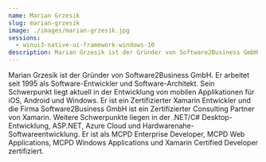 ```yaml
---
name: Marian Grzesik
slug: marian-grzesik
image: ./images/marian-grzesik.jpg
sessions:
  - winui3-native-ui-framework-windows-10
description: Marian Grzesik ist der Gründer von Software2Business GmbH. Er arbeitet seit 1995 als Software-Entwickler und Software-Architekt.
---
```

Marian Grzesik ist der Gründer von Software2Business GmbH. Er arbeitet seit 1995 als Software-Entwickler und Software-Architekt. Sein Schwerpunkt liegt aktuell in der Entwicklung von mobilen Applikationen für iOS, Android und Windows. Er ist ein Zertifizierter Xamarin Entwickler und die Firma Software2Business GmbH ist ein Zertifizierter Consulting Partner von Xamarin. Weitere Schwerpunkte liegen in der .NET/C# Desktop-Entwicklung, ASP.NET, Azure Cloud und Hardwarenahe-Softwareentwicklung. Er ist als MCPD Enterprise Developer, MCPD Web Applications, MCPD Windows Applications und Xamarin Certified Developer zertifiziert.